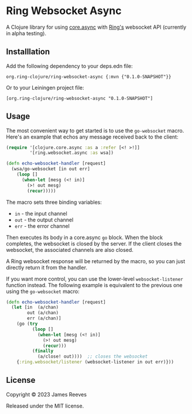 # Ring Websocket Async

A Clojure library for using [core.async][] with [Ring's][] websocket API
(currently in alpha testing).

[core.async]: https://github.com/clojure/core.async
[ring's]: https://github.com/ring-clojure/ring

## Installlation

Add the following dependency to your deps.edn file:

    org.ring-clojure/ring-websocket-async {:mvn {"0.1.0-SNAPSHOT"}}

Or to your Leiningen project file:

    [org.ring-clojure/ring-websocket-async "0.1.0-SNAPSHOT"]

## Usage

The most convenient way to get started is to use the `go-websocket`
macro. Here's an example that echos any message received back to the
client:

```clojure
(require '[clojure.core.async :as a :refer [<! >!]]
         '[ring.websocket.async :as wsa])

(defn echo-websocket-handler [request]
  (wsa/go-websocket [in out err]
    (loop []
      (when-let [mesg (<! in)]
        (>! out mesg)
        (recur)))))
```

The macro sets three binding variables:

* `in`  - the input channel
* `out` - the output channel
* `err` - the error channel

Then executes its body in a core.async `go` block. When the block
completes, the websocket is closed by the server. If the client closes
the websocket, the associated channels are also closed.

A Ring websocket response will be returned by the macro, so you can just
directly return it from the handler.

If you want more control, you can use the lower-level
`websocket-listener` function instead. The following example is
equivalent to the previous one using the `go-websocket` macro:

```clojure
(defn echo-websocket-handler [request]
  (let [in  (a/chan)
        out (a/chan)
        err (a/chan)]
    (go (try
          (loop []
            (when-let [mesg (<! in)]
              (>! out mesg)
              (recur)))
          (finally
            (a/close! out))))  ;; closes the websocket
    {:ring.websocket/listener (websocket-listener in out err)}))
```

## License

Copyright © 2023 James Reeves

Released under the MIT license.
